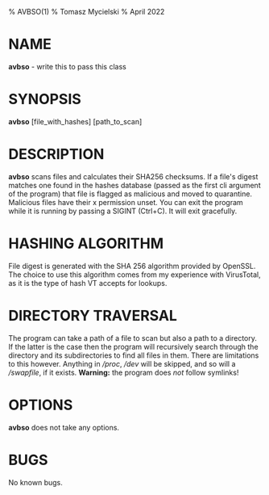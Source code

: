 % AVBSO(1)
% Tomasz Mycielski
% April 2022

# NAME
**avbso** - write this to pass this class

# SYNOPSIS
**avbso** [file_with_hashes] [path_to_scan]

# DESCRIPTION
**avbso** scans files and calculates their SHA256 checksums. If a file's digest matches one found in the hashes database (passed as the first cli argument of the program) that file is flagged as malicious and moved to quarantine. Malicious files have their x permission unset. You can exit the program while it is running by passing a SIGINT (Ctrl+C). It will exit gracefully.

# HASHING ALGORITHM
File digest is generated with the SHA 256 algorithm provided by OpenSSL. The choice to use this algorithm comes from my experience with VirusTotal, as it is the type of hash VT accepts for lookups.

# DIRECTORY TRAVERSAL
The program can take a path of a file to scan but also a path to a directory. If the latter is the case then the program will recursively search through the directory and its subdirectories to find all files in them. There are limitations to this however. Anything in */proc*, */dev* will be skipped, and so will a */swapfile*, if it exists. **Warning:** the program does *not* follow symlinks!

# OPTIONS
**avbso** does not take any options.

# BUGS
No known bugs.

